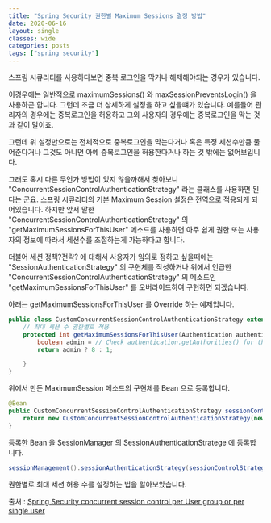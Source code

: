 ```yaml
---
title: "Spring Security 권한별 Maximum Sessions 결정 방법"
date: 2020-06-16
layout: single
classes: wide
categories: posts
tags: ["spring security"]
--- 
```


스프링 시큐리티를 사용하다보면 중복 로그인을 막거나 해제해야되는 경우가 있습니다.

이경우에는 일반적으로 maximumSessions() 와 maxSessionPreventsLogin() 을 사용하곤 합니다. 그런데 조금 더 상세하게 설정을 하고 싶을떄가 있습니다. 예를들어 관리자의 경우에는 중복로그인을 허용하고 그외 사용자의 경우에는 중복로그인을 막는 것과 같이 말이죠.

그런데 위 설정만으로는 전체적으로 중복로그인을 막는다거나 혹은 특정 세션수만큼 풀어준다거나 그것도 아니면 아예 중복로그인을 허용한다거나 하는 것 밖에는 없어보입니다.

그래도 혹시 다른 무언가 방법이 있지 않을까해서 찾아보니 "ConcurrentSessionControlAuthenticationStrategy" 라는 클래스를 사용하면 된다는 군요. 스프링 시큐리티의 기본 Maximum Session 설정은 전역으로 적용되게 되어있습니다. 하지만 앞서 말한 "ConcurrentSessionControlAuthenticationStrategy" 의 "getMaximumSessionsForThisUser" 메소드를 사용하면 아주 쉽게 권한 또는 사용자의 정보에 따라서 세션수를 조절하는게 가능하다고 합니다.

더불어 세션 정책?전략? 에 대해서 사용자가 임의로 정하고 싶을때에는 "SessionAuthenticationStrategy" 의 구현체를 작성하거나 위에서 언급한 "ConcurrentSessionControlAuthenticationStrategy" 의 메소드인 "getMaximumSessionsForThisUser" 를 오버라이드하여 구현하면 되겠습니다.

아래는 getMaximumSessionsForThisUser 를 Override 하는 예제입니다.

```java
public class CustomConcurrentSessionControlAuthenticationStrategy extends ConcurrentSessionControlAuthenticationStrategy {
    // 최대 세션 수 권한별로 적용
    protected int getMaximumSessionsForThisUser(Authentication authentication) {
        boolean admin = // Check authentication.getAuthorities() for the admin role
        return admin ? 8 : 1;

    }
}
```
위에서 만든 MaximumSession 메소드의 구현체를 Bean 으로 등록합니다.
```java
@Bean
public CustomConcurrentSessionControlAuthenticationStrategy sessionControlStrategy() {
    return new CustomConcurrentSessionControlAuthenticationStrategy(new SessionRegistryImpl());
}
```
등록한 Bean 을 SessionManager 의 SessionAuthenticationStratege 에 등록합니다.
```java
sessionManagement().sessionAuthenticationStrategy(sessionControlStrategy());
```
권한별로 최대 세션 허용 수를 설정하는 법을 알아보았습니다.


출처 : [Spring Security concurrent session control per User group or per single user
](https://stackoverflow.com/questions/26761043/spring-security-concurrent-session-control-per-user-group-or-per-single-user#comment42706655_26774817)

